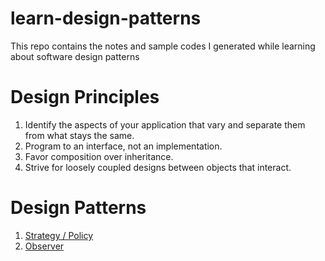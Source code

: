 # learn-design-patterns
This repo contains the notes and sample codes I generated while learning about software design patterns

# Design Principles
1. Identify the aspects of your application that vary and separate them from what stays the same.
2. Program to an interface,  not an implementation.
3. Favor composition over inheritance.
4. Strive for loosely coupled designs between objects that interact.

# Design Patterns
1. [Strategy / Policy](notes/strategy.md)
2. [Observer](notes/observer.md)
